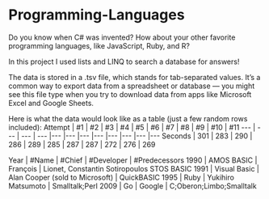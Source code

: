 # Programming-Languages

Do you know when C# was invented? How about your other favorite programming languages, like JavaScript, Ruby, and R?

In this project I used lists and LINQ to search a database for answers!

The data is stored in a .tsv file, which stands for tab-separated values. It’s a common way to export data from a spreadsheet or database — 
you might see this file type when you try to download data from apps like Microsoft Excel and Google Sheets.

Here is what the data would look like as a table (just a few random rows included):
Attempt | #1 | #2 | #3 | #4 | #5 | #6 | #7 | #8 | #9 | #10 | #11
--- | --- | --- | --- |--- |--- |--- |--- |--- |--- |--- |---
Seconds | 301 | 283 | 290 | 286 | 289 | 285 | 287 | 287 | 272 | 276 | 269

Year |	#Name |	#Chief | #Developer |	#Predecessors
1990 |	AMOS BASIC |	François | Lionet, Constantin Sotiropoulos	STOS BASIC
1991 |	Visual Basic |	Alan Cooper (sold to Microsoft) |	QuickBASIC
1995 |	Ruby |	Yukihiro Matsumoto |	Smalltalk;Perl
2009 |	Go | Google |	C;Oberon;Limbo;Smalltalk
